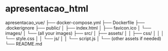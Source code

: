 # apresentacao_html


apresentacao_vue/
├── docker-compose.yml
├── Dockerfile
├── .dockerignore
├── public/
│   ├── index.html
│   ├── favicon.ico
│   └── images/
│       └── (all your images)
├── src/
│   ├── assets/
│   │   ├── css/
│   │   │   └── style.css
│   │   └── js/
│   │       └── script.js
│   └── (other assets if needed)
└── README.md
